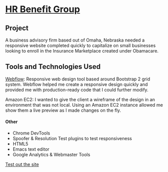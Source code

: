 [HR Benefit Group](http://hrbenefitgroup.com) 
==============================

Project
---------------------
A business advisory firm based out of Omaha, Nebraska needed a responsive website completed quickly to capitalize on small businesses looking to enroll in the Insurance Marketplace created under Obamacare. 

Tools and Technologies Used
------------------------------------
[Webflow](http://webflow.com): Responsive web design tool based around Bootstrap 2 grid system. Webflow helped me create a responsive design quickly and provided me with production-ready code that I could further modify. 

Amazon EC2: I wanted to give the client a wireframe of the design in an environment that was not local. Using an Amazon EC2 instance allowed me show them a live preview as I made changes on the fly.

#### Other          
* Chrome DevTools
 * Spoofer & Resolution Test plugins to test responsiveness
* HTML5
* Emacs text editor
* Google Analytics & Webmaster Tools
          
          

[Test out the site](http://hrbenefitgroup.com)
